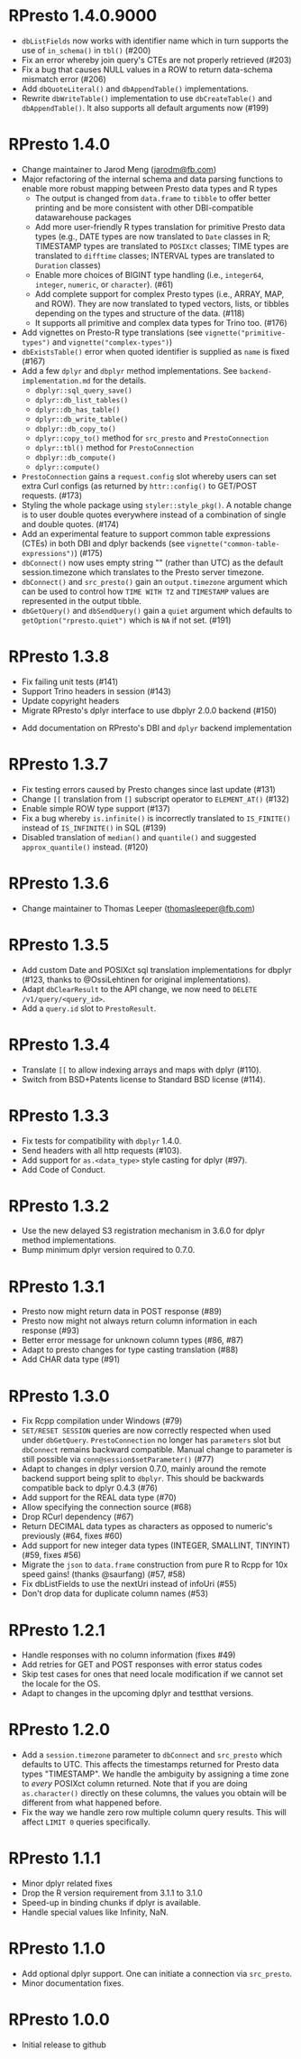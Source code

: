 # RPresto 1.4.0.9000

* `dbListFields` now works with identifier name which in turn supports the use
  of `in_schema()` in `tbl()` (#200)
* Fix an error whereby join query's CTEs are not properly retrieved (#203)
* Fix a bug that causes NULL values in a ROW to return data-schema mismatch
  error (#206)
* Add `dbQuoteLiteral()` and `dbAppendTable()` implementations.
* Rewrite `dbWriteTable()` implementation to use `dbCreateTable()` and
  `dbAppendTable()`. It also supports all default arguments now (#199)

# RPresto 1.4.0

* Change maintainer to Jarod Meng (jarodm@fb.com)
* Major refactoring of the internal schema and data parsing functions to enable
more robust mapping between Presto data types and R types
  * The output is changed from `data.frame` to `tibble` to offer better printing
    and be more consistent with other DBI-compatible datawarehouse packages
  * Add more user-friendly R types translation for primitive Presto data types
    (e.g., DATE types are now translated to `Date` classes in R; TIMESTAMP types
    are translated to `POSIXct` classes; TIME types are translated to `difftime`
    classes; INTERVAL types are translated to `Duration` classes)
  * Enable more choices of BIGINT type handling (i.e., `integer64`, `integer`,
    `numeric`, or `character`). (#61)
  * Add complete support for complex Presto types (i.e., ARRAY, MAP, and ROW).
    They are now translated to typed vectors, lists, or tibbles depending on the
    types and structure of the data. (#118)
  * It supports all primitive and complex data types for Trino too. (#176)
* Add vignettes on Presto-R type translations (see `vignette("primitive-types")`
  and `vignette("complex-types")`)
* `dbExistsTable()` error when quoted identifier is supplied as `name` is fixed
  (#167)
* Add a few `dplyr` and `dbplyr` method implementations. See
  `backend-implementation.md` for the details.
  * `dbplyr::sql_query_save()`
  * `dplyr::db_list_tables()`
  * `dplyr::db_has_table()`
  * `dplyr::db_write_table()`
  * `dbplyr::db_copy_to()`
  * `dplyr::copy_to()` method for `src_presto` and `PrestoConnection`
  * `dplyr::tbl()` method for `PrestoConnection`
  * `dbplyr::db_compute()`
  * `dplyr::compute()`
* `PrestoConnection` gains a `request.config` slot whereby users can set extra
  Curl configs (as returned by `httr::config()` to GET/POST requests. (#173)
* Styling the whole package using `styler::style_pkg()`. A notable change is to
  user double quotes everywhere instead of a combination of single and double
  quotes. (#174)
* Add an experimental feature to support common table expressions (CTEs) in both
  DBI and dplyr backends (see `vignette("common-table-expressions")`) (#175)
* `dbConnect()` now uses empty string "" (rather than UTC) as the default
  session.timezone which translates to the Presto server timezone.
* `dbConnect()` and `src_presto()` gain an `output.timezone` argument which can
  be used to control how `TIME WITH TZ` and `TIMESTAMP` values are represented
  in the output tibble.
* `dbGetQuery()` and `dbSendQuery()` gain a `quiet` argument which defaults to
  `getOption("rpresto.quiet")` which is `NA` if not set. (#191)

# RPresto 1.3.8

- Fix failing unit tests (#141)
- Support Trino headers in session (#143)
- Update copyright headers
- Migrate RPresto's dplyr interface to use dbplyr 2.0.0 backend (#150)
* Add documentation on RPresto's DBI and `dplyr` backend implementation

# RPresto 1.3.7

- Fix testing errors caused by Presto changes since last update (#131)
- Change `[[` translation from `[]` subscript operator to `ELEMENT_AT()` (#132)
- Enable simple ROW type support (#137)
- Fix a bug whereby `is.infinite()` is incorrectly translated to `IS_FINITE()`
  instead of `IS_INFINITE()` in SQL (#139)
- Disabled translation of `median()` and `quantile()` and suggested `approx_quantile()` instead. (#120)

# RPresto 1.3.6

- Change maintainer to Thomas Leeper (thomasleeper@fb.com)

# RPresto 1.3.5

- Add custom Date and POSIXct sql translation implementations for dbplyr (#123, thanks to @OssiLehtinen for original implementations).
- Adapt `dbClearResult` to the API change, we now need to `DELETE` `/v1/query/<query_id>`.
- Add a `query.id` slot to `PrestoResult`.

# RPresto 1.3.4

- Translate `[[` to allow indexing arrays and maps with dplyr (#110).
- Switch from BSD+Patents license to Standard BSD license (#114).

# RPresto 1.3.3

- Fix tests for compatibility with `dbplyr` 1.4.0.
- Send headers with all http requests (#103).
- Add support for `as.<data_type>` style casting for dplyr (#97).
- Add Code of Conduct.

# RPresto 1.3.2

- Use the new delayed S3 registration mechanism in 3.6.0 for dplyr method implementations.
- Bump minimum dplyr version required to 0.7.0.

# RPresto 1.3.1

- Presto now might return data in POST response (#89)
- Presto now might not always return column information in each response (#93)
- Better error message for unknown column types (#86, #87)
- Adapt to presto changes for type casting translation (#88)
- Add CHAR data type (#91)

# RPresto 1.3.0

- Fix Rcpp compilation under Windows (#79)
- `SET/RESET SESSION` queries are now correctly respected when used under `dbGetQuery`.
  `PrestoConnection` no longer has `parameters` slot but `dbConnect` remains backward
  compatible. Manual change to parameter is still possible via `conn@session$setParameter()` (#77)
- Adapt to changes in dplyr version 0.7.0, mainly around the remote
  backend support being split to `dbplyr`. This should be backwards compatible
  back to dplyr 0.4.3 (#76)
- Add support for the REAL data type (#70)
- Allow specifying the connection source (#68)
- Drop RCurl dependency (#67)
- Return DECIMAL data types as characters as opposed to numeric's
  previously (#64, fixes #60)
- Add support for new integer data types (INTEGER, SMALLINT, TINYINT) (#59, fixes #56)
- Migrate the  `json` to `data.frame` construction from pure R to Rcpp for 10x
  speed gains! (thanks @saurfang) (#57, #58)
- Fix dbListFields to use the nextUri instead of infoUri (#55)
- Don't drop data for duplicate column names (#53)

# RPresto 1.2.1

- Handle responses with no column information (fixes #49)
- Add retries for GET and POST responses with error status codes
- Skip test cases for ones that need locale modification if we cannot set the locale for the OS.
- Adapt to changes in the upcoming dplyr and testthat versions.

# RPresto 1.2.0

- Add a `session.timezone` parameter to `dbConnect` and `src_presto` which
  defaults to UTC.  This affects the timestamps returned for Presto data types
  "TIMESTAMP".  We handle the ambiguity by assigning a time zone to _every_
  POSIXct column returned. Note that if you are doing `as.character()` directly
  on these columns, the values you obtain will be different from what happened
  before.
- Fix the way we handle zero row multiple column query results. This will
  affect `LIMIT 0` queries specifically.

# RPresto 1.1.1

- Minor dplyr related fixes
- Drop the R version requirement from 3.1.1 to 3.1.0
- Speed-up in binding chunks if dplyr is available.
- Handle special values like Infinity, NaN.

# RPresto 1.1.0

- Add optional dplyr support. One can initiate a connection via `src_presto`.
- Minor documentation fixes.

# RPresto 1.0.0

- Initial release to github
